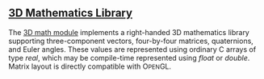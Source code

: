 ## [3D Mathematics Library][math3d]

The [3D math module][math3d] implements a right-handed 3D mathematics library supporting three-component vectors, four-by-four matrices, quaternions, and Euler angles. These values are represented using ordinary C arrays of type *real*, which may be compile-time represented using *float* or *double*. Matrix layout is directly compatible with O<small>PEN</small>GL.

[math3d]: util3d/math3d.html
